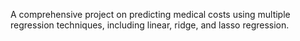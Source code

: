 A comprehensive project on predicting medical costs using multiple regression techniques, including linear, ridge, and lasso regression.
